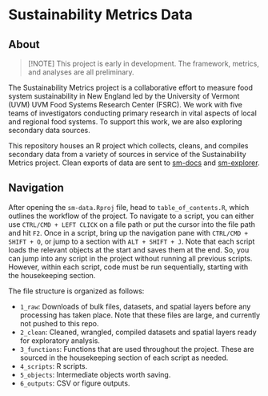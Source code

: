 # Sustainability Metrics Data

## About

> [!NOTE] This project is early in development. The framework, metrics, and analyses are all preliminary.

The Sustainability Metrics project is a collaborative effort to measure food system sustainability in New England led by the University of Vermont (UVM) UVM Food Systems Research Center (FSRC). We work with five teams of investigators conducting primary research in vital aspects of local and regional food systems. To support this work, we are also exploring secondary data sources.

This repository houses an R project which collects, cleans, and compiles secondary data from a variety of sources in service of the Sustainability Metrics project. Clean exports of data are sent to [sm-docs](https://www.github.com/food-systems-research-center/sm-docs) and [sm-explorer](https://www.github.com/food-systems-research-center/sm-explorer).

## Navigation

After opening the `sm-data.Rproj` file, head to `table_of_contents.R`, which outlines the workflow of the project. To navigate to a script, you can either use `CTRL/CMD + LEFT CLICK` on a file path or put the cursor into the file path and hit `F2`. Once in a script, bring up the navigation pane with `CTRL/CMD + SHIFT + O`, or jump to a section with `ALT + SHIFT + J`. Note that each script loads the relevant objects at the start and saves them at the end. So, you can jump into any script in the project without running all previous scripts. However, within each script, code must be run sequentially, starting with the housekeeping section. 

The file structure is organized as follows:

-   `1_raw`: Downloads of bulk files, datasets, and spatial layers before any processing has taken place. Note that these files are large, and currently not pushed to this repo.
-   `2_clean`: Cleaned, wrangled, compiled datasets and spatial layers ready for exploratory analysis.
-   `3_functions`: Functions that are used throughout the project. These are sourced in the housekeeping section of each script as needed.
-   `4_scripts`: R scripts.
-   `5_objects`: Intermediate objects worth saving.
-   `6_outputs`: CSV or figure outputs.
